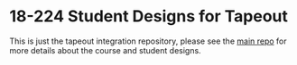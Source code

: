 # 18-224 Student Designs for Tapeout

This is just the tapeout integration repository, please see the [main repo](https://github.com/asinghani/18224-s23-tapeout) for more details about the course and student designs.
